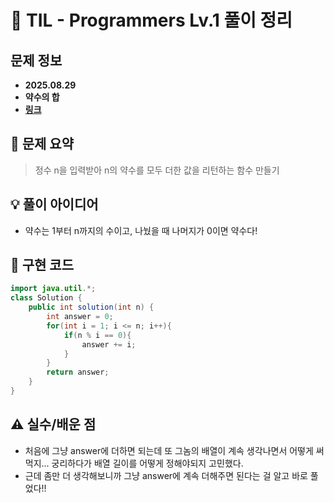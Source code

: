 # 📌 TIL - Programmers Lv.1 풀이 정리

## 문제 정보
- **2025.08.29**
- **약수의 합**
- **[링크](https://school.programmers.co.kr/learn/courses/30/lessons/12928)**

## 📝 문제 요약
> 정수 n을 입력받아 n의 약수를 모두 더한 값을 리턴하는 함수 만들기

## 💡 풀이 아이디어 
- 약수는 1부터 n까지의 수이고, 나눴을 때 나머지가 0이면 약수다!

## 🧩 구현 코드
```java
import java.util.*;
class Solution {
    public int solution(int n) {
        int answer = 0;
        for(int i = 1; i <= n; i++){
            if(n % i == 0){
                answer += i;
            }
        }
        return answer;
    }
}
```


## ⚠️ 실수/배운 점
- 처음에 그냥 answer에 더하면 되는데 또 그놈의 배열이 계속 생각나면서 어떻게 써먹지... 궁리하다가 배열 길이를 어떻게 정해야되지 고민했다.
- 근데 좀만 더 생각해보니까 그냥 answer에 계속 더해주면 된다는 걸 알고 바로 풀었다!!
